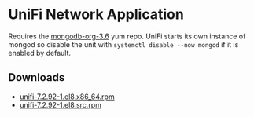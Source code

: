 UniFi Network Application
=========================

Requires the [mongodb-org-3.6](https://docs.mongodb.com/v3.6/tutorial/install-mongodb-on-red-hat/#for-mongodb-3-6) yum repo. UniFi starts its own instance of mongod so disable the unit with `systemctl disable --now mongod` if it is enabled by default.



Downloads
---------

* [unifi-7.2.92-1.el8.x86\_64.rpm](https://file.lily.flowers/rpm/x86_64/unifi-7.2.92-1.el8.x86_64.rpm)
* [unifi-7.2.92-1.el8.src.rpm](https://file.lily.flowers/rpm/src/unifi-7.2.92-1.el8.src.rpm)
